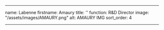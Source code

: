 ---

name: Labenne
firstname: Amaury
title: ''
function: R&D Director
image: "/assets/images/AMAURY.png"
alt: AMAURY IMG
sort_order: 4

---